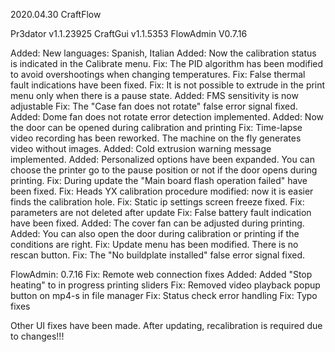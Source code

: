2020.04.30 CraftFlow

Pr3dator  v1.1.23925
CraftGui  v1.1.5353
FlowAdmin V0.7.16


Added: New languages: Spanish, Italian
Added: Now the calibration status is indicated in the Calibrate menu.
Fix: The PID algorithm has been modified to avoid overshootings when changing temperatures.
Fix: False thermal fault indications have been fixed.
Fix: It is not possible to extrude in the print menu only when there is a pause state.
Added: FMS sensitivity is now adjustable
Fix: The "Case fan does not rotate" false error signal fixed.
Added: Dome fan does not rotate error detection implemented.
Added: Now the door can be opened during calibration and printing
Fix: Time-lapse video recording has been reworked. The machine on the fly generates video without images.
Added: Cold extrusion warning message implemented.
Added: Personalized options have been expanded. You can choose the printer go to the pause position or not if the door opens during printing.
Fix: During update the "Main board flash operation failed" have been fixed.
Fix: Heads YX calibration procedure modified: now it is easier finds the calibration hole.
Fix: Static ip settings screen freeze fixed.
Fix: parameters are not deleted after update
Fix: False battery fault indication have been fixed.
Added: The cover fan can be adjusted during printing.
Added: You can also open the door during calibration or printing if the conditions are right.
Fix: Update menu has been modified. There is no rescan button.
Fix: The "No buildplate installed" false error signal fixed.

FlowAdmin: 0.7.16
Fix: Remote web connection fixes
Added: Added "Stop heating" to in progress printing sliders
Fix: Removed video playback popup button on mp4-s in file manager
Fix: Status check error handling
Fix: Typo fixes

Other UI fixes have been made.
After updating, recalibration is required due to changes!!!

